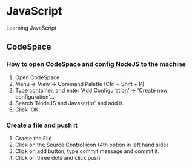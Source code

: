 # JavaScript
Learning JavaScript

## CodeSpace
### How to open CodeSpace and config NodeJS to the machine
1. Open CodeSpace
2. Menu -> View -> Command Palette (Ctrl + Shift + P)
3. Type container, and enter 'Add Configuration' -> 'Create new configuration'...
4. Search 'NodeJS and Javascript' and add it.
5. Click 'OK'

### Create a file and push it
1. Craete the File
2. Click on the Source Control icon (4th option in left hand side)
3. Click on add button, type commit message and commit it.
4. Click on three dots and click push